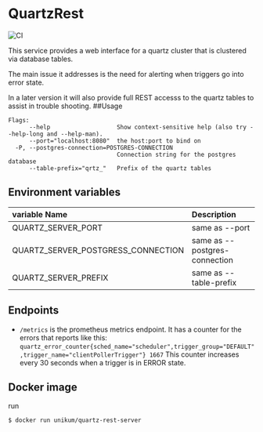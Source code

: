 # QuartzRest
![CI](https://github.com/UnikumAB/quartzRest/workflows/CI/badge.svg)

This service provides a web interface for a quartz cluster that is clustered via database tables. 

The main issue it addresses is the need for alerting when triggers go into error state.

In a later version it will also provide full REST accesss to the quartz tables to assist in trouble shooting. 
##Usage
```
Flags:
      --help                   Show context-sensitive help (also try --help-long and --help-man).
      --port="localhost:8080"  the host:port to bind on
  -P, --postgres-connection=POSTGRES-CONNECTION
                               Connection string for the postgres database
      --table-prefix="qrtz_"   Prefix of the quartz tables
```
## Environment variables

| variable Name| Description |
|:----|:----|
| QUARTZ_SERVER_PORT | same as --port | 
| QUARTZ_SERVER_POSTGRESS_CONNECTION| same as --postgres-connection |
| QUARTZ_SERVER_PREFIX | same as --table-prefix |

## Endpoints

- `/metrics` is the prometheus metrics endpoint. It has a counter for the errors that reports like this: `quartz_error_counter{sched_name="scheduler",trigger_group="DEFAULT",trigger_name="clientPollerTrigger"} 1667`
This counter increases every 30 seconds when a trigger is in ERROR state.

## Docker image
run 
```
$ docker run unikum/quartz-rest-server
```
